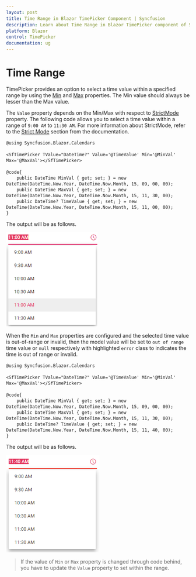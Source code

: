 ```yaml
---
layout: post
title: Time Range in Blazor TimePicker Component | Syncfusion 
description: Learn about Time Range in Blazor TimePicker component of Syncfusion, and more details.
platform: Blazor
control: TimePicker
documentation: ug
---
```


# Time Range

TimePicker provides an option to select a time value within a specified range by using the
[Min](https://help.syncfusion.com/cr/blazor/Syncfusion.Blazor.Calendars.SfTimePicker-1.html#Syncfusion_Blazor_Calendars_SfTimePicker_1_Min)
and
[Max](https://help.syncfusion.com/cr/blazor/Syncfusion.Blazor.Calendars.SfTimePicker-1.html#Syncfusion_Blazor_Calendars_SfTimePicker_1_Max)
properties. The Min value should always be
lesser than the Max value.

The `Value` property depends on the Min/Max with respect to [StrictMode](https://help.syncfusion.com/cr/blazor/Syncfusion.Blazor.Calendars.SfTimePicker-1.html#Syncfusion_Blazor_Calendars_SfTimePicker_1_StrictMode) property.
The following code allows you to select a time value within a range of `9:00 AM` to `11:30 AM`. For more information about StrictMode, refer to the [Strict Mode](./strict-mode) section from the documentation.

```cshtml
@using Syncfusion.Blazor.Calendars

<SfTimePicker TValue="DateTime?" Value='@TimeValue' Min='@MinVal' Max='@MaxVal'></SfTimePicker>

@code{
    public DateTime MinVal { get; set; } = new DateTime(DateTime.Now.Year, DateTime.Now.Month, 15, 09, 00, 00);
    public DateTime MaxVal { get; set; } = new DateTime(DateTime.Now.Year, DateTime.Now.Month, 15, 11, 30, 00);
    public DateTime? TimeValue { get; set; } = new DateTime(DateTime.Now.Year, DateTime.Now.Month, 15, 11, 00, 00);
}

```

The output will be as follows.

![timepicker](./images/time_range.png)

When the `Min` and `Max` properties are configured and the selected time value is out-of-range or
invalid, then the model value will be set to `out of range` time value or `null` respectively
with highlighted `error` class to indicates the time is out of range or invalid.

```cshtml
@using Syncfusion.Blazor.Calendars

<SfTimePicker TValue="DateTime?" Value='@TimeValue' Min='@MinVal' Max='@MaxVal'></SfTimePicker>

@code{
    public DateTime MinVal { get; set; } = new DateTime(DateTime.Now.Year, DateTime.Now.Month, 15, 09, 00, 00);
    public DateTime MaxVal { get; set; } = new DateTime(DateTime.Now.Year, DateTime.Now.Month, 15, 11, 30, 00);
    public DateTime? TimeValue { get; set; } = new DateTime(DateTime.Now.Year, DateTime.Now.Month, 15, 11, 40, 00);
}
```

The output will be as follows.

![timepicker](./images/time_range_02.png)

> If the value of `Min` or `Max` property is changed through code behind, you have to
update the `Value` property to set within the range.
